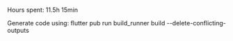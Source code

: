Hours spent: 11.5h 15min

Generate code using:
flutter pub run build_runner build --delete-conflicting-outputs